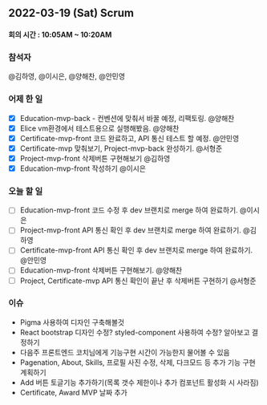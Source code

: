 ## 2022-03-19 (Sat) Scrum
#### 회의 시간 : 10:05AM ~ 10:20AM

### 참석자
@김하영, @이시은, @양해찬, @안민영

### 어제 한 일
 - [X] Education-mvp-back - 컨벤션에 맞춰서 바꿀 예정, 리팩토링. @양해찬
 - [X] Elice vm환경에서 테스트용으로 실행해봤음. @양해찬
 - [X] Certificate-mvp-front 코드 완료하고, API 통신 테스트 할 예정. @안민영
 - [X] Certificate-mvp 맞춰보기, Project-mvp-back 완성하기. @서형준
 - [X] Project-mvp-front 삭제버튼 구현해보기 @김하영
 - [X] Education-mvp-front 작성하기 @이시은

### 오늘 할 일
 - [ ] Education-mvp-front 코드 수정 후 dev 브랜치로 merge 하여 완료하기. @이시은
 - [ ] Project-mvp-front API 통신 확인 후 dev 브랜치로 merge 하여 완료하기. @김하영
 - [ ] Certificate-mvp-front API 통신 확인 후 dev 브랜치로 merge 하여 완료하기. @안민영
 - [ ] Education-mvp-front 삭제버튼 구현해보기. @양해찬
 - [ ] Project, Certificate-mvp API 통신 확인이 끝난 후 삭제버튼 구현하기 @서형준

### 이슈
 - Pigma 사용하여 디자인 구축해볼것
 - React bootstrap 디자인 수정? styled-component 사용하여 수정? 알아보고 결정하기
 - 다음주 프론트엔드 코치님에게 기능구현 시간이 가능한지 물어볼 수 있음
 - Pagenation, About, Skills, 프로필 사진 수정, 삭제, 다크모드 등 추가 기능 구현 계획하기
 - Add 버튼 토글기능 추가하기(목록 갯수 제한이나 추가 컴포넌트 활성화 시 사라짐)
 - Certificate, Award MVP 날짜 추가

<br/>